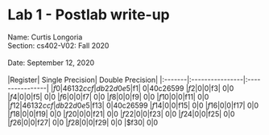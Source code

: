 # Lab 1 - Postlab write-up
Name: Curtis Longoria
<br>
Section: cs402-V02: Fall 2020	
<br>
Date: September 12, 2020
<br>
<br>
|Register| Single Precision| Double Precision|
|:-------|:----------------|:----------------|
|$f0| 46132ccf|db22d0e5
|$f1| 0|40c26599
|$f2| 0|0
|$f3| 0|0
|$f4| 0|0
|$f5| 0|0
|$f6| 0|0
|$f7| 0|0
|$f8| 0|0
|$f9| 0|0
|$f10| 0|0
|$f11| 0|0
|$f12| 46132ccf|db22d0e5
|$f13| 0|40c26599
|$f14| 0|0
|$f15| 0|0
|$f16| 0|0
|$f17| 0|0
|$f18| 0|0
|$f19| 0|0
|$f20| 0|0
|$f21| 0|0
|$f22| 0|0
|$f23| 0|0
|$f24| 0|0
|$f25| 0|0
|$f26| 0|0
|$f27| 0|0
|$f28| 0|0
|$f29| 0|0
|$f30| 0|0



